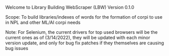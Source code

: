 Welcome to Library Building WebScraper (LBW) Version 0.1.0

Scope: To build libraries/indexes of words for the formation of corpi to use in NPL and other ML/AI corpi needs

Note: For Selenium, the current drivers for top used browsers will be the current ones as of (3/14/2022), they will be updated with each minor version update, and only for bug fix patches if they themselves are causing bug issues
